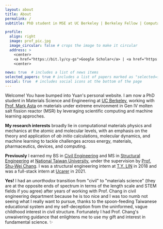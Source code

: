 ```yaml
---
layout: about
title: About
permalink: /
subtitle: PhD student in MSE at UC Berkeley | Berkeley Fellow | Computational Materials Science

profile:
  align: right
  image: prof_pic.jpg
  image_circular: false # crops the image to make it circular
  address: >
    <center>
    <a href="https://bit.ly/cy-gs">Google Scholar</a> | <a href="https://bit.ly/cy-cv">CV</a> | <a href="https://github.com/chiang-yuan">GitHub</a>
    <center>

news: true  # includes a list of news items
selected_papers: true # includes a list of papers marked as "selected={true}"
social: true  # includes social icons at the bottom of the page
---
```


Welcome! You have bumped into Yuan's personal website. I am now a PhD student in Materials Science and Engineering at [UC Berkeley](https://www.berkeley.edu/), working with [Prof. Mark Asta](https://asta.mse.berkeley.edu/) on materials under extreme environment in Gen IV molten salt fission reactor (MSR) by leveraging scientific computing and machine learning approches.

**My research interests** broadly lie in computational materials physics and mechanics at the atomic and molecular levels, with an emphasis on the theory and application of *ab initio* calculations, molecular dynamics, and machine learning to tackle challenges across energy, materials, pharmaceutics, devices, and computing. 

<!-- The nature of my research is highly multidisciplinary, requiring a knack to analyze and interpret a wealth amount of data in multi-scale systems across different time (from femtoseconds to years) and length (from Angstroms to meters) scales.  -->

**Previously** I earned my BS in [Civil Engineering](http://www.ce.ntu.edu.tw/en/) and MS in [Structural Engineering](http://www.ce.ntu.edu.tw/en/) at [National Taiwan University](https://www.ntu.edu.tw/english/index.html), under the supervision by [Prof. Shu-Wei Chang](https://www.swc-lab.tw/). I was a structural engineering intern at [T.Y. LIN](https://www.tylin.com/) in 2018 and was a full-stack intern at [Ucarer](https://ucarer.tw/) in 2021.  

**Yes!** I had an *unorthodox* transition from "civil" to "materials science" (they are at the opposite ends of spectrum in terms of the length scale and STEM fields if you agree) after years of working with Prof. Chang in civil engineering department because he is too nice and I was too numb not seeing what I really want to pursue, thanks to the spoon-feeding Taiwanese educational system and my self-deception from the uninformed, vague childhood interest in civil structure. Fortunately I had Prof. Chang's unwaivering guidance that enlightens me to use my gift and interest in fundamental science. :sparkles:

<!-- Write your biography here. Tell the world about yourself. Link to your favorite [subreddit](http://reddit.com). You can put a picture in, too. The code is already in, just name your picture `prof_pic.jpg` and put it in the `img/` folder.

Put your address / P.O. box / other info right below your picture. You can also disable any these elements by editing `profile` property of the YAML header of your `_pages/about.md`. Edit `_bibliography/papers.bib` and Jekyll will render your [publications page](/al-folio/publications/) automatically.

Link to your social media connections, too. This theme is set up to use [Font Awesome icons](http://fortawesome.github.io/Font-Awesome/) and [Academicons](https://jpswalsh.github.io/academicons/), like the ones below. Add your Facebook, Twitter, LinkedIn, Google Scholar, or just disable all of them. -->
